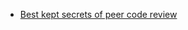 - [Best kept secrets of peer code review](https://smartbear.com/SmartBear/media/pdfs/Best-Kept-Secrets-of-Peer-Code-Review_Redirected.pdf)
